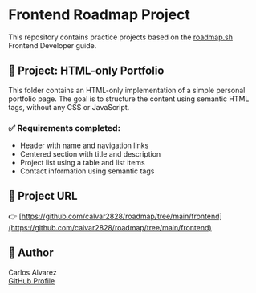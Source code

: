 # Frontend Roadmap Project

This repository contains practice projects based on the [roadmap.sh](https://roadmap.sh/frontend) Frontend Developer guide.

## 📁 Project: HTML-only Portfolio

This folder contains an HTML-only implementation of a simple personal portfolio page. The goal is to structure the content using semantic HTML tags, without any CSS or JavaScript.

### ✅ Requirements completed:
- Header with name and navigation links
- Centered section with title and description
- Project list using a table and list items
- Contact information using semantic tags

## 🔗 Project URL

👉 [https://github.com/calvar2828/roadmap/tree/main/frontend](https://github.com/calvar2828/roadmap/tree/main/frontend)

## 📌 Author

Carlos Alvarez  
[GitHub Profile](https://github.com/calvar2828)
